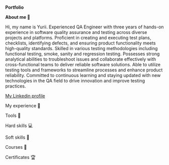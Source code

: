 **Portfolio**

**About me 👋**

Hi, my name is Yurii.
Experienced QA Engineer with three years of hands-on experience in software quality assurance and testing across diverse projects and platforms. Proficient in creating and executing test plans, checklists, identifying defects, and ensuring product functionality meets high-quality standards. Skilled in various testing methodologies including functional testing, smoke, sanity and regression testing. Possesses strong analytical abilities to troubleshoot issues and collaborate effectively with cross-functional teams to deliver reliable software solutions. Able to utilize testing tools and frameworks to streamline processes and enhance product reliability. Committed to continuous learning and staying updated with new technologies in the QA field to drive innovation and improve testing practices.

[My Linkedin profile]([url](https://www.linkedin.com/in/savchenko-yurii/))

My experience 🏢

Tools 🔧

Hard skills 💻

Soft skills 📁

Courses 📓

Certificates 🏆
